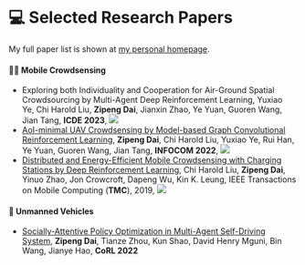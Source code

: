 
# 💻 Selected Research Papers

My full paper list is shown at [my personal homepage](http://zipengdai.com/).

####  🙋‍♂️ Mobile Crowdsensing
- Exploring both Individuality and Cooperation for Air-Ground Spatial Crowdsourcing by Multi-Agent Deep Reinforcement Learning, Yuxiao Ye, Chi Harold Liu, **Zipeng Dai**, Jianxin Zhao, Ye Yuan, Guoren Wang, Jian Tang, **ICDE 2023**, [![](https://img.shields.io/github/stars/BIT-MCS/hi-MADRL?style=social&label=Code+Stars)](https://github.com/BIT-MCS/hi-MADRL) 
- [AoI-minimal UAV Crowdsensing by Model-based Graph Convolutional Reinforcement Learning](https://ieeexplore.ieee.org/document/9796732/), **Zipeng Dai**, Chi Harold Liu, Yuxiao Ye, Rui Han, Ye Yuan, Guoren Wang, Jian Tang, **INFOCOM 2022**, [![](https://img.shields.io/github/stars/BIT-MCS/GCRL-min-AoI?style=social&label=Code+Stars)](https://github.com/BIT-MCS/GCRL-min-AoI) 
- [Distributed and Energy-Efficient Mobile Crowdsensing with Charging Stations by Deep Reinforcement Learning](https://ieeexplore.ieee.org/abstract/document/8821415/), Chi Harold Liu, **Zipeng Dai**, Yinuo Zhao, Jon Crowcroft, Dapeng Wu, Kin K. Leung, IEEE Transactions on Mobile Computing (**TMC**), 2019, [![](https://img.shields.io/github/stars/BIT-MCS/e-Divert?style=social&label=Code+Stars)](https://github.com/BIT-MCS/e-Divert) 

#### 🚖 Unmanned Vehicles
- [Socially-Attentive Policy Optimization in Multi-Agent Self-Driving System](https://openreview.net/pdf?id=KXkzplx6H2K), **Zipeng Dai**, Tianze Zhou, Kun Shao, David Henry Mguni, Bin Wang, Jianye Hao, **CoRL 2022**
